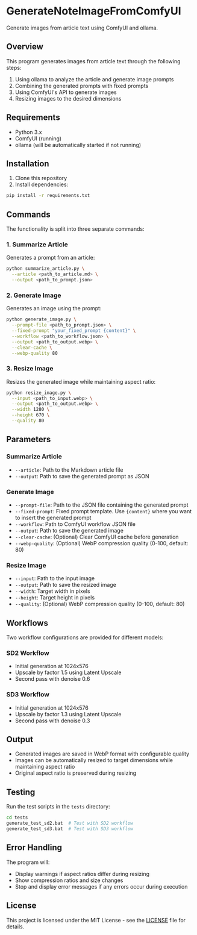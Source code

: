 # GenerateNoteImageFromComfyUI

Generate images from article text using ComfyUI and ollama.

## Overview

This program generates images from article text through the following steps:

1. Using ollama to analyze the article and generate image prompts
2. Combining the generated prompts with fixed prompts
3. Using ComfyUI's API to generate images
4. Resizing images to the desired dimensions

## Requirements

- Python 3.x
- ComfyUI (running)
- ollama (will be automatically started if not running)

## Installation

1. Clone this repository
2. Install dependencies:

```bash
pip install -r requirements.txt
```

## Commands

The functionality is split into three separate commands:

### 1. Summarize Article

Generates a prompt from an article:

```bash
python summarize_article.py \
  --article <path_to_article.md> \
  --output <path_to_prompt.json>
```

### 2. Generate Image

Generates an image using the prompt:

```bash
python generate_image.py \
  --prompt-file <path_to_prompt.json> \
  --fixed-prompt "your_fixed_prompt {content}" \
  --workflow <path_to_workflow.json> \
  --output <path_to_output.webp> \
  --clear-cache \
  --webp-quality 80
```

### 3. Resize Image

Resizes the generated image while maintaining aspect ratio:

```bash
python resize_image.py \
  --input <path_to_input.webp> \
  --output <path_to_output.webp> \
  --width 1280 \
  --height 670 \
  --quality 80
```

## Parameters

### Summarize Article

- `--article`: Path to the Markdown article file
- `--output`: Path to save the generated prompt as JSON

### Generate Image

- `--prompt-file`: Path to the JSON file containing the generated prompt
- `--fixed-prompt`: Fixed prompt template. Use `{content}` where you want to insert the generated prompt
- `--workflow`: Path to ComfyUI workflow JSON file
- `--output`: Path to save the generated image
- `--clear-cache`: (Optional) Clear ComfyUI cache before generation
- `--webp-quality`: (Optional) WebP compression quality (0-100, default: 80)

### Resize Image

- `--input`: Path to the input image
- `--output`: Path to save the resized image
- `--width`: Target width in pixels
- `--height`: Target height in pixels
- `--quality`: (Optional) WebP compression quality (0-100, default: 80)

## Workflows

Two workflow configurations are provided for different models:

### SD2 Workflow

- Initial generation at 1024x576
- Upscale by factor 1.5 using Latent Upscale
- Second pass with denoise 0.6

### SD3 Workflow

- Initial generation at 1024x576
- Upscale by factor 1.3 using Latent Upscale
- Second pass with denoise 0.3

## Output

- Generated images are saved in WebP format with configurable quality
- Images can be automatically resized to target dimensions while maintaining aspect ratio
- Original aspect ratio is preserved during resizing

## Testing

Run the test scripts in the `tests` directory:

```bash
cd tests
generate_test_sd2.bat  # Test with SD2 workflow
generate_test_sd3.bat  # Test with SD3 workflow
```

## Error Handling

The program will:

- Display warnings if aspect ratios differ during resizing
- Show compression ratios and size changes
- Stop and display error messages if any errors occur during execution

## License

This project is licensed under the MIT License - see the [LICENSE](LICENSE) file for details.
